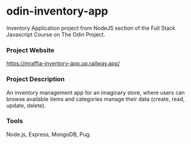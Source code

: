 # odin-inventory-app
Inventory Application project from NodeJS section of the Full Stack Javascript Course on The Odin Project.

### Project Website
https://mraffia-inventory-app.up.railway.app/

### Project Description
An inventory management app for an imaginary store, where users can browse available items and categories manage their data (create, read, update, delete).

### Tools
Node.js, Express, MongoDB, Pug.
